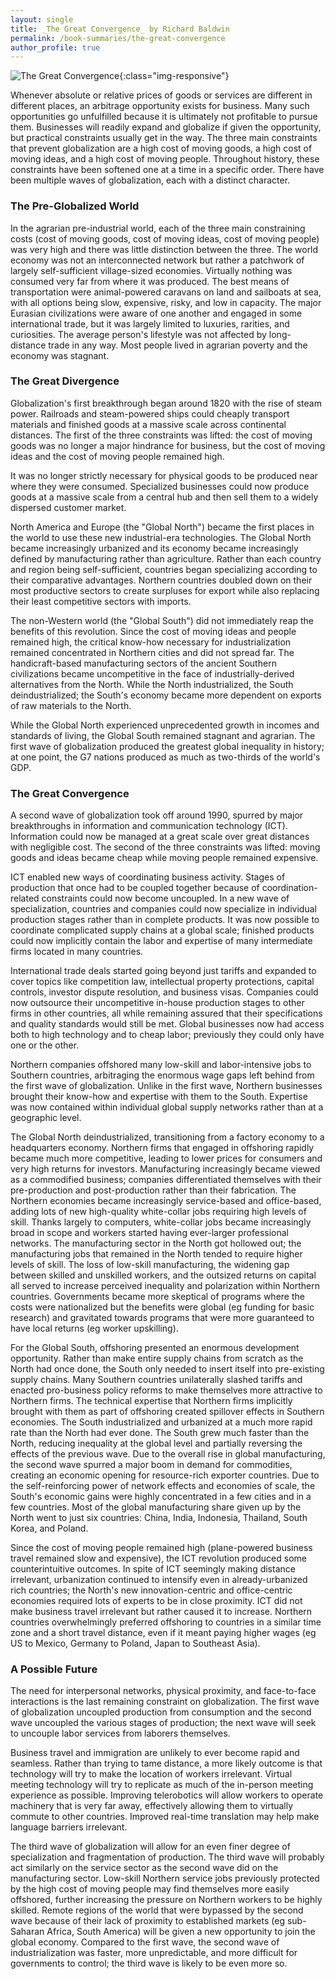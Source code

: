 ```yaml
---
layout: single
title: _The Great Convergence_ by Richard Baldwin
permalink: /book-summaries/the-great-convergence
author_profile: true
---
```


![The Great Convergence](/assets/images/the-great-convergence.jpg){:class="img-responsive"}

Whenever absolute or relative prices of goods or services are different in different places, an arbitrage opportunity exists for business.
Many such opportunities go unfulfilled because it is ultimately not profitable to pursue them.
Businesses will readily expand and globalize if given the opportunity, but practical constraints usually get in the way.
The three main constraints that prevent globalization are a high cost of moving goods, a high cost of moving ideas, and a high cost of moving people.
Throughout history, these constraints have been softened one at a time in a specific order.
There have been multiple waves of globalization, each with a distinct character.

### The Pre-Globalized World ###

In the agrarian pre-industrial world, each of the three main constraining costs (cost of moving goods, cost of moving ideas, cost of moving people) was very high and there was little distinction between the three.
The world economy was not an interconnected network but rather a patchwork of largely self-sufficient village-sized economies.
Virtually nothing was consumed very far from where it was produced.
The best means of transportation were animal-powered caravans on land and sailboats at sea, with all options being slow, expensive, risky, and low in capacity.
The major Eurasian civilizations were aware of one another and engaged in some international trade, but it was largely limited to luxuries, rarities, and curiosities.
The average person's lifestyle was not affected by long-distance trade in any way.
Most people lived in agrarian poverty and the economy was stagnant.

### The Great Divergence ###

Globalization's first breakthrough began around 1820 with the rise of steam power.
Railroads and steam-powered ships could cheaply transport materials and finished goods at a massive scale across continental distances.
The first of the three constraints was lifted: the cost of moving goods was no longer a major hindrance for business, but the cost of moving ideas and the cost of moving people remained high.

It was no longer strictly necessary for physical goods to be produced near where they were consumed.
Specialized businesses could now produce goods at a massive scale from a central hub and then sell them to a widely dispersed customer market.

North America and Europe (the "Global North") became the first places in the world to use these new industrial-era technologies.
The Global North became increasingly urbanized and its economy became increasingly defined by manufacturing rather than agriculture.
Rather than each country and region being self-sufficient, countries began specializing according to their comparative advantages.
Northern countries doubled down on their most productive sectors to create surpluses for export while also replacing their least competitive sectors with imports.

The non-Western world (the "Global South") did not immediately reap the benefits of this revolution.
Since the cost of moving ideas and people remained high, the critical know-how necessary for industrialization remained concentrated in Northern cities and did not spread far.
The handicraft-based manufacturing sectors of the ancient Southern civilizations became uncompetitive in the face of industrially-derived alternatives from the North.
While the North industrialized, the South deindustrialized; the South's economy became more dependent on exports of raw materials to the North.

While the Global North experienced unprecedented growth in incomes and standards of living, the Global South remained stagnant and agrarian.
The first wave of globalization produced the greatest global inequality in history; at one point, the G7 nations produced as much as two-thirds of the world's GDP.

### The Great Convergence ###

A second wave of globalization took off around 1990, spurred by major breakthroughs in information and communication technology (ICT).
Information could now be managed at a great scale over great distances with negligible cost.
The second of the three constraints was lifted: moving goods and ideas became cheap while moving people remained expensive.

ICT enabled new ways of coordinating business activity.
Stages of production that once had to be coupled together because of coordination-related constraints could now become uncoupled.
In a new wave of specialization, countries and companies could now specialize in individual production stages rather than in complete products.
It was now possible to coordinate complicated supply chains at a global scale; finished products could now implicitly contain the labor and expertise of many intermediate firms located in many countries.

International trade deals started going beyond just tariffs and expanded to cover topics like competition law, intellectual property protections, capital controls, investor dispute resolution, and business visas.
Companies could now outsource their uncompetitive in-house production stages to other firms in other countries, all while remaining assured that their specifications and quality standards would still be met.
Global businesses now had access both to high technology and to cheap labor; previously they could only have one or the other.

Northern companies offshored many low-skill and labor-intensive jobs to Southern countries, arbitraging the enormous wage gaps left behind from the first wave of globalization.
Unlike in the first wave, Northern businesses brought their know-how and expertise with them to the South.
Expertise was now contained within individual global supply networks rather than at a geographic level.

The Global North deindustrialized, transitioning from a factory economy to a headquarters economy.
Northern firms that engaged in offshoring rapidly became much more competitive, leading to lower prices for consumers and very high returns for investors.
Manufacturing increasingly became viewed as a commodified business; companies differentiated themselves with their pre-production and post-production rather than their fabrication.
The Northern economies became increasingly service-based and office-based, adding lots of new high-quality white-collar jobs requiring high levels of skill.
Thanks largely to computers, white-collar jobs became increasingly broad in scope and workers started having ever-larger professional networks.
The manufacturing sector in the North got hollowed out; the manufacturing jobs that remained in the North tended to require higher levels of skill.
The loss of low-skill manufacturing, the widening gap between skilled and unskilled workers, and the outsized returns on capital all served to increase perceived inequality and polarization within Northern countries.
Governments became more skeptical of programs where the costs were nationalized but the benefits were global (eg funding for basic research) and gravitated towards programs that were more guaranteed to have local returns (eg worker upskilling).

For the Global South, offshoring presented an enormous development opportunity.
Rather than make entire supply chains from scratch as the North had once done, the South only needed to insert itself into pre-existing supply chains.
Many Southern countries unilaterally slashed tariffs and enacted pro-business policy reforms to make themselves more attractive to Northern firms.
The technical expertise that Northern firms implicitly brought with them as part of offshoring created spillover effects in Southern economies.
The South industrialized and urbanized at a much more rapid rate than the North had ever done.
The South grew much faster than the North, reducing inequality at the global level and partially reversing the effects of the previous wave.
Due to the overall rise in global manufacturing, the second wave spurred a major boom in demand for commodities, creating an economic opening for resource-rich exporter countries.
Due to the self-reinforcing power of network effects and economies of scale, the South's economic gains were highly concentrated in a few cities and in a few countries.
Most of the global manufacturing share given up by the North went to just six countries: China, India, Indonesia, Thailand, South Korea, and Poland.

Since the cost of moving people remained high (plane-powered business travel remained slow and expensive), the ICT revolution produced some counterintuitive outcomes.
In spite of ICT seemingly making distance irrelevant, urbanization continued to intensify even in already-urbanized rich countries; the North's new innovation-centric and office-centric economies required lots of experts to be in close proximity.
ICT did not make business travel irrelevant but rather caused it to increase.
Northern countries overwhelmingly preferred offshoring to countries in a similar time zone and a short travel distance, even if it meant paying higher wages (eg US to Mexico, Germany to Poland, Japan to Southeast Asia).

### A Possible Future ###

The need for interpersonal networks, physical proximity, and face-to-face interactions is the last remaining constraint on globalization.
The first wave of globalization uncoupled production from consumption and the second wave uncoupled the various stages of production; the next wave will seek to uncouple labor services from laborers themselves.

Business travel and immigration are unlikely to ever become rapid and seamless.
Rather than trying to tame distance, a more likely outcome is that technology will try to make the location of workers irrelevant.
Virtual meeting technology will try to replicate as much of the in-person meeting experience as possible.
Improving telerobotics will allow workers to operate machinery that is very far away, effectively allowing them to virtually commute to other countries.
Improved real-time translation may help make language barriers irrelevant.

The third wave of globalization will allow for an even finer degree of specialization and fragmentation of production.
The third wave will probably act similarly on the service sector as the second wave did on the manufacturing sector.
Low-skill Northern service jobs previously protected by the high cost of moving people may find themselves more easily offshored, further increasing the pressure on Northern workers to be highly skilled.
Remote regions of the world that were bypassed by the second wave because of their lack of proximity to established markets (eg sub-Saharan Africa, South America) will be given a new opportunity to join the global economy.
Compared to the first wave, the second wave of industrialization was faster, more unpredictable, and more difficult for governments to control; the third wave is likely to be even more so.

